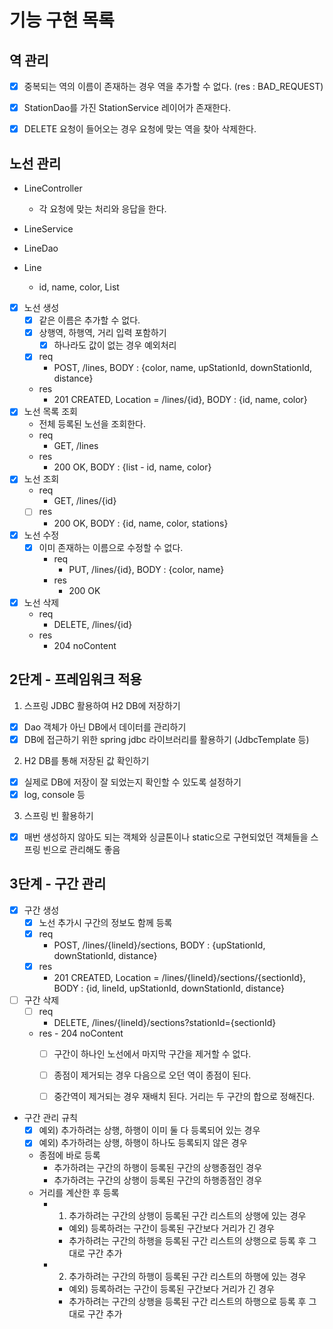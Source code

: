 # 기능 구현 목록

## 역 관리
- [x] 중복되는 역의 이름이 존재하는 경우 역을 추가할 수 없다. (res : BAD_REQUEST)
- [x] StationDao를 가진 StationService 레이어가 존재한다.
- [x] DELETE 요청이 들어오는 경우 요청에 맞는 역을 찾아 삭제한다.


## 노선 관리
- LineController
    - 각 요청에 맞는 처리와 응답을 한다.
- LineService

- LineDao

- Line
    - id, name, color, List<Station>

- [x] 노선 생성
    - [x] 같은 이름은 추가할 수 없다.
    - [x] 상행역, 하행역, 거리 입력 포함하기
        - [x] 하나라도 값이 없는 경우 예외처리
    - [x] req
        - POST, /lines, BODY : {color, name, upStationId, downStationId, distance}
    - res
        - 201 CREATED, Location = /lines/{id}, BODY : {id, name, color}
- [x] 노선 목록 조회
    - 전체 등록된 노선을 조회한다.
    - req
        - GET, /lines
    - res
        - 200 OK, BODY : {list - id, name, color}
- [x] 노선 조회
    - req
        - GET, /lines/{id}
    - [ ] res
        - 200 OK, BODY : {id, name, color, stations}
- [x] 노선 수정
    - [x] 이미 존재하는 이름으로 수정할 수 없다.
        - req
            - PUT, /lines/{id}, BODY : {color, name}
        - res
            - 200 OK
- [x] 노선 삭제
    - req
        - DELETE, /lines/{id}
    - res
        - 204 noContent


## 2단계 - 프레임워크 적용
1. 스프링 JDBC 활용하여 H2 DB에 저장하기
- [x] Dao 객체가 아닌 DB에서 데이터를 관리하기
- [x] DB에 접근하기 위한 spring jdbc 라이브러리를 활용하기 (JdbcTemplate 등)
2. H2 DB를 통해 저장된 값 확인하기
- [x] 실제로 DB에 저장이 잘 되었는지 확인할 수 있도록 설정하기
- [x] log, console 등
3. 스프링 빈 활용하기
- [x] 매번 생성하지 않아도 되는 객체와 싱글톤이나 static으로 구현되었던 객체들을 스프링 빈으로 관리해도 좋음


## 3단계 - 구간 관리
- [x] 구간 생성
    - [x] 노선 추가시 구간의 정보도 함께 등록
    - [x] req
        - POST, /lines/{lineId}/sections, BODY : {upStationId, downStationId, distance}
    - [x] res
        - 201 CREATED, Location = /lines/{lineId}/sections/{sectionId}, BODY : {id, lineId, upStationId, downStationId, distance}
- [ ] 구간 삭제
    - [ ] req
        - DELETE, /lines/{lineId}/sections?stationId={sectionId}
    - res
          - 204 noContent
        - [ ] 구간이 하나인 노선에서 마지막 구간을 제거할 수 없다.
        - [ ] 종점이 제거되는 경우 다음으로 오던 역이 종점이 된다.
        - [ ] 중간역이 제거되는 경우 재배치 된다. 거리는 두 구간의 합으로 정해진다.
    

- 구간 관리 규칙
    - [x] 예외) 추가하려는 상행, 하행이 이미 둘 다 등록되어 있는 경우
    - [x] 예외) 추가하려는 상행, 하행이 하나도 등록되지 않은 경우
    - 종점에 바로 등록
        - 추가하려는 구간의 하행이 등록된 구간의 상행종점인 경우
        - 추가하려는 구간의 상행이 등록된 구간의 하행종점인 경우
    - 거리를 계산한 후 등록
        - 1. 추가하려는 구간의 상행이 등록된 구간 리스트의 상행에 있는 경우
            - 예외) 등록하려는 구간이 등록된 구간보다 거리가 긴 경우
            - 추가하려는 구간의 하행을 등록된 구간 리스트의 상행으로 등록 후 그대로 구간 추가
        - 2. 추가하려는 구간의 하행이 등록된 구간 리스트의 하행에 있는 경우
            - 예외) 등록하려는 구간이 등록된 구간보다 거리가 긴 경우
            - 추가하려는 구간의 상행을 등록된 구간 리스트의 하행으로 등록 후 그대로 구간 추가

